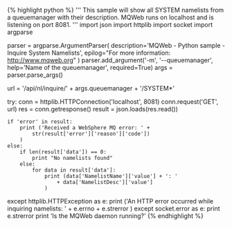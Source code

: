 {% highlight python %}
'''
 This sample will show all SYSTEM namelists from a queuemanager with
 their description. MQWeb runs on localhost and is listening on port 8081.
'''
import json
import httplib
import socket
import argparse

parser = argparse.ArgumentParser(
	description='MQWeb - Python sample - Inquire System Namelists',
	epilog="For more information: http://www.mqweb.org"
)
parser.add_argument('-m', '--queuemanager', help='Name of the queuemanager', required=True)
args = parser.parse_args()

url = '/api/nl/inquire/' + args.queuemanager + '/SYSTEM*'

try:
	conn = httplib.HTTPConnection('localhost', 8081)
	conn.request('GET', url)
	res = conn.getresponse()
	result = json.loads(res.read())

	if 'error' in result:
		print ('Received a WebSphere MQ error: ' +
			str(result['error']['reason']['code'])
		)
	else:
		if len(result['data']) == 0:
			print "No namelists found"
		else:
			for data in result['data']:
				print (data['NamelistName']['value'] + ': '
					+ data['NamelistDesc']['value']
				)
except httplib.HTTPException as e:
	print ('An HTTP error occurred while inquiring namelists: ' +
		e.errno + e.strerror
	)
except socket.error as e:
	print e.strerror
	print 'Is the MQWeb daemon running?'
{% endhighlight %}
